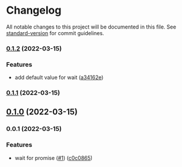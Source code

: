 # Changelog

All notable changes to this project will be documented in this file. See [standard-version](https://github.com/conventional-changelog/standard-version) for commit guidelines.

### [0.1.2](https://github.com/unjs/perfect-debounce/compare/v0.1.1...v0.1.2) (2022-03-15)


### Features

* add default value for wait ([a34162e](https://github.com/unjs/perfect-debounce/commit/a34162e722a2bf097820b7f0b8bd6b4b8fa81471))

### [0.1.1](https://github.com/unjs/perfect-debounce/compare/v0.1.0...v0.1.1) (2022-03-15)

## [0.1.0](https://github.com/unjs/perfect-debounce/compare/v0.0.1...v0.1.0) (2022-03-15)

### 0.0.1 (2022-03-15)


### Features

* wait for promise ([#1](https://github.com/unjs/perfect-debounce/issues/1)) ([c0c0865](https://github.com/unjs/perfect-debounce/commit/c0c08658bd26392de78ce8e6e87ecf5a37b0f43e))
